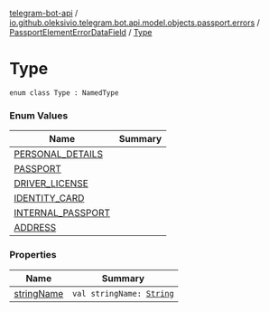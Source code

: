 [telegram-bot-api](../../../index.md) / [io.github.oleksivio.telegram.bot.api.model.objects.passport.errors](../../index.md) / [PassportElementErrorDataField](../index.md) / [Type](./index.md)

# Type

`enum class Type : NamedType`

### Enum Values

| Name | Summary |
|---|---|
| [PERSONAL_DETAILS](-p-e-r-s-o-n-a-l_-d-e-t-a-i-l-s.md) |  |
| [PASSPORT](-p-a-s-s-p-o-r-t.md) |  |
| [DRIVER_LICENSE](-d-r-i-v-e-r_-l-i-c-e-n-s-e.md) |  |
| [IDENTITY_CARD](-i-d-e-n-t-i-t-y_-c-a-r-d.md) |  |
| [INTERNAL_PASSPORT](-i-n-t-e-r-n-a-l_-p-a-s-s-p-o-r-t.md) |  |
| [ADDRESS](-a-d-d-r-e-s-s.md) |  |

### Properties

| Name | Summary |
|---|---|
| [stringName](string-name.md) | `val stringName: `[`String`](https://kotlinlang.org/api/latest/jvm/stdlib/kotlin/-string/index.html) |
